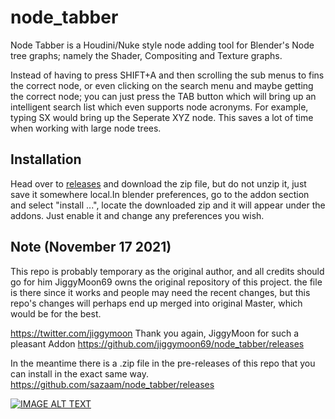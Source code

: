 # node_tabber

Node Tabber is a Houdini/Nuke style node adding tool for Blender's Node tree graphs; namely the Shader, Compositing and Texture graphs.

Instead of having to press SHIFT+A and then scrolling the sub menus to fins the correct node, or even clicking on the search menu and maybe getting the correct node; you can just press the TAB button which will bring up an intelligent search list which even supports node acronyms. For example, typing SX would bring up the Seperate XYZ node.
This saves a lot of time when working with large node trees.

## Installation

Head over to [releases](https://github.com/jiggymoon69/node_tabber/releases) and download the zip file, but do not unzip it, just save it somewhere local.In blender preferences, go to the addon section and select "install ...", locate the downloaded zip and it will appear under the addons. Just enable it and change any preferences you wish. 



## Note (November 17 2021)
This repo is probably temporary as the original author, and all credits should go for him JiggyMoon69 owns the original repository of this project.
the file is there since it works and people may need the recent changes, but this repo's changes will perhaps end up merged into original Master, which would be for the best.

https://twitter.com/jiggymoon
Thank you again, JiggyMoon for such a pleasant Addon
https://github.com/jiggymoon69/node_tabber/releases

In the meantime there is a .zip file in the pre-releases of this repo  that you can install in the exact same way.
https://github.com/sazaam/node_tabber/releases



[![IMAGE ALT TEXT](https://user-images.githubusercontent.com/48856925/95994231-54459f00-0e30-11eb-95b2-0fbbf1770121.png)](https://www.youtube.com/watch?v=Dd6lQCX4x3U "Preview 0.1.3")

